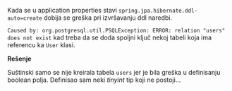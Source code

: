 Kada se u application properties stavi `spring.jpa.hibernate.ddl-auto=create` dobija se greška pri izvršavanju ddl naredbi.

`Caused by: org.postgresql.util.PSQLException: ERROR: relation "users" does not exist` kad treba da se doda spoljni ključ nekoj tabeli koja ima referencu ka `User` klasi.

__Rešenje__

Suštinski samo se nije kreirala tabela `users` jer je bila greška u definisanju boolean polja. Definisao sam neki _tinyint_ tip koji ne postoji...  
